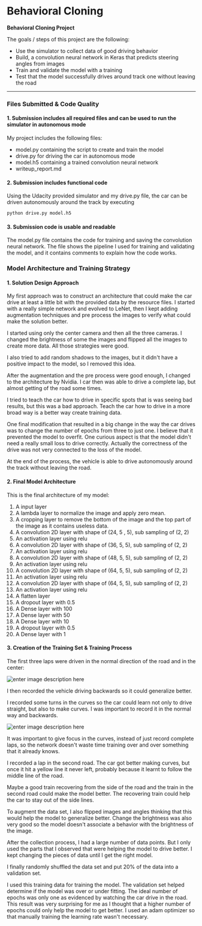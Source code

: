 # **Behavioral Cloning** 


**Behavioral Cloning Project**

The goals / steps of this project are the following:
 

 - Use the simulator to collect data of good driving behavior  
 - Build, a convolution neural network in Keras that predicts steering angles from images 
 - Train and validate the model with a training 
 - Test that the model successfully drives around track one without leaving the road


---
### Files Submitted & Code Quality

#### 1. Submission includes all required files and can be used to run the simulator in autonomous mode

My project includes the following files:

 - model.py containing the script to create and train the model 
 - drive.py for driving the car in autonomous mode 
 - model.h5 containing a trained convolution neural network   
 - writeup_report.md

#### 2. Submission includes functional code
Using the Udacity provided simulator and my drive.py file, the car can be driven autonomously around the track by executing 
```sh
python drive.py model.h5
```

#### 3. Submission code is usable and readable

The model.py file contains the code for training and saving the convolution neural network. The file shows the pipeline I used for training and validating the model, and it contains comments to explain how the code works.

### Model Architecture and Training Strategy

#### 1. Solution Design Approach

My first approach was to construct an architecture that could make the car drive at least a little bit with the provided data by the resource files. I started with a really simple network and evolved to LeNet, then I kept adding augmentation techniques and pre process the images to verify what could make the solution better. 

I started using only the center camera and then all the three cameras. I changed the brightness of some the images and flipped all the images to create more data. All those strategies were good. 

I also tried to add random shadows to the images, but it didn't have a positive impact to the model, so I removed this idea.

After the augmentation and the pre process were good enough, I changed to the architecture by Nvidia. I car then was able to drive a complete lap, but almost getting of the road some times. 

I tried to teach the car how to drive in specific spots that is was seeing bad results, but this was a bad approach. Teach the car how to drive in a more broad way is a better way create training data.

One final modification that resulted in a big change in the way the car drives was to change the number of epochs from three to just one. I believe that it prevented the model to overfit. One curious aspect is that the model didn't need a really small loss to drive correctly. Actually the correctness of the drive was not very connected to the loss of the model. 

At the end of the process, the vehicle is able to drive autonomously around the track without leaving the road.

#### 2. Final Model Architecture

This is the final architecture of my model:

 1. A input layer
 2. A lambda layer to normalize the image and apply zero mean. 
 3. A cropping layer to remove the bottom of the image and the top part of the image as it contains useless data. 
 4. A convolution 2D layer with shape of (24, 5 , 5), sub sampling of (2, 2)
 5. An activation layer using relu
 6. A convolution 2D layer with shape of (36, 5, 5), sub sampling of (2, 2)
 7. An activation layer using relu
 8. A convolution 2D layer with shape of (48, 5, 5), sub sampling of (2, 2)
 9. An activation layer using relu
 10. A convolution 2D layer with shape of (64, 5, 5), sub sampling of (2, 2)
 11. An activation layer using relu
 12. A convolution 2D layer with shape of (64, 5, 5), sub sampling of (2, 2)
 13. An activation layer using relu
 14. A flatten layer
 15. A dropout layer with 0.5
 16. A Dense layer with 100
 17. A Dense layer with 50
 18. A Dense layer with 10
 19. A dropout layer with 0.5
 20. A Dense layer with 1

#### 3. Creation of the Training Set & Training Process

The first three laps were driven in the normal direction of the road and in the center: 

![enter image description here](https://lh3.googleusercontent.com/-DewiaZBv5uM/WZHeuAqaBuI/AAAAAAAAAE4/aWgAditAeksafUQsHo4dCdCHKXBD2zLjQCLcBGAs/s0/center_2017_08_13_17_17_17_775.jpg "center_2017_08_13_17_17_17_775.jpg")

I then recorded the vehicle driving backwards so it could generalize better.

I recorded some turns in the curves so the car could learn not only to drive straight, but also to make curves. I was important to record it in the normal way and backwards. 

![enter image description here](https://lh3.googleusercontent.com/-adLjOX6tuuI/WZHf-d8_6sI/AAAAAAAAAFQ/vQYAKFuSJZIEj7URFbSAC18H7IdS8lLQwCLcBGAs/s0/center_2017_08_13_23_21_43_715.jpg "center_2017_08_13_23_21_43_715.jpg")

It was important to give focus in the curves, instead of just record complete laps,  so the network doesn't waste time training over and over something that it already knows. 

I recorded a lap in the second road. The car got better making curves, but once it hit a yellow line it never left, probably because it learnt to follow the middle line of the road. 

Maybe a good train recovering from the side of the road and the train in the second road could make the model better. The recovering train could help the car to stay out of the side lines.

To augment the data set, I also flipped images and angles thinking that this would help the model to generalize better. Change the brightness was also very good so the model doesn't associate a behavior with the brightness of the image.

After the collection process, I had a large number of data points. But I only used the parts that I observed that were helping the model to drive better. I kept changing the pieces of data until I get the right model. 

I finally randomly shuffled the data set and put 20% of the data into a validation set. 

I used this training data for training the model. The validation set helped determine if the model was over or under fitting. The ideal number of epochs was only one as evidenced by watching the car drive in the road. This result was very surprising for me as I thought that a higher number of epochs could only help the model to get better. I used an adam optimizer so that manually training the learning rate wasn't necessary.
